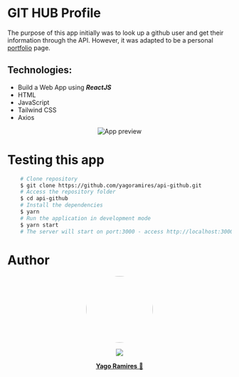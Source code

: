 <h1 > GIT HUB Profile </h1>

<p>The purpose of this app initially was to look up a github user and get their information through the API. However, it was adapted to be a personal <a href='https://yagomadeira.vercel.app/' target="_blank">portfolio</a> page.</p>

<h2> Technologies: </h2>
<ul>
    <li> Build a Web App using <b><i>ReactJS</i></b></li>
    <li> HTML</li>
    <li> JavaScript</li>
    <li> Tailwind CSS</li>
    <li> Axios</li>
</ul>


<p align="center">
<img src="https://i.imgur.com/taHItlo.jpg" title="App preview" alt='App preview' />
</p>



<h1> Testing this app </h1>

```bash
    # Clone repository
    $ git clone https://github.com/yagoramires/api-github.git
    # Access the repository folder
    $ cd api-github
    # Install the dependencies
    $ yarn
    # Run the application in development mode
    $ yarn start
    # The server will start on port:3000 - access http://localhost:3000/
```

<h1> Author </h1>

<div align="center" >
    <p>
        <img style="border-radius: 50%;" src="https://i.imgur.com/mDJjScy.jpg" width="150px;" />
    </p>
    <p>
        <a
            href="https://www.linkedin.com/in/yagoramires/"
            target="_blank"
            >
            <img src="https://img.shields.io/badge/LinkedIn-0077B5?style=for-the-badge&logo=linkedin&logoColor=white" target="_blank"/>
        </a>
    </p>
    <p>
        <a href="https://github.com/yagoramires" ><b>Yago Ramires</b> 🚀</a>
    </p>
</div>
